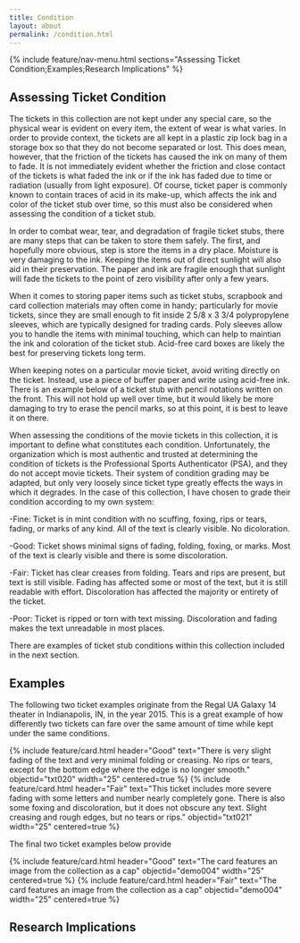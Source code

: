 ```yaml
---
title: Condition
layout: about
permalink: /condition.html
---
```


{% include feature/nav-menu.html sections="Assessing Ticket Condition;Examples;Research Implications" %}

## Assessing Ticket Condition 

The tickets in this collection are not kept under any special care, so the physical wear is evident on every item, the extent of wear is what varies. In order to provide context, the tickets are all kept in a plastic zip lock bag in a storage box so that they do not become separated or lost. This does mean, however, that the friction of the tickets has caused the ink on many of them to fade. It is not immediately evident whether the friction and close contact of the tickets is what faded the ink or if the ink has faded due to time or radiation (usually from light exposure). Of course, ticket paper is commonly known to contain traces of acid in its make-up, which affects the ink and color of the ticket stub over time, so this must also be considered when assessing the condition of a ticket stub.  

In order to combat wear, tear, and degradation of fragile ticket stubs, there are many steps that can be taken to store them safely. The first, and hopefully more obvious, step is store the items in a dry place. Moisture is very damaging to the ink. Keeping the items out of direct sunlight will also aid in their preservation. The paper and ink are fragile enough that sunlight will fade the tickets to the point of zero visibility after only a few years.  

When it comes to storing paper items such as ticket stubs, scrapbook and card collection materials may often come in handy; particularly for movie tickets, since they are small enough to fit inside 2 5/8 x 3 3/4 polypropylene sleeves, which are typically designed for trading cards. Poly sleeves allow you to handle the items with minimal touching, which can help to maintian the ink and coloration of the ticket stub. Acid-free card boxes are likely the best for preserving tickets long term.  

When keeping notes on a particular movie ticket, avoid writing directly on the ticket. Instead, use a piece of buffer paper and write using acid-free ink. There is an example below of a ticket stub with pencil notations written on the front. This will not hold up well over time, but it would likely be more damaging to try to erase the pencil marks, so at this point, it is best to leave it on there.  

When assessing the conditions of the movie tickets in this collection, it is important to define what constitutes each condition. Unfortunately, the organization which is most authentic and trusted at determining the condition of tickets is the Professional Sports Authenticator (PSA), and they do not accept movie tickets. Their system of condition grading may be adapted, but only very loosely since ticket type greatly effects the ways in which it degrades. In the case of this collection, I have chosen to grade their condition according to my own system:    

-Fine: Ticket is in mint condition with no scuffing, foxing, rips or tears, fading, or marks of any kind. All of the text is clearly visible. No dicoloration. 

-Good: Ticket shows minimal signs of fading, folding, foxing, or marks. Most of the text is clearly visible and there is some discoloration. 

-Fair: Ticket has clear creases from folding. Tears and rips are present, but text is still visible. Fading has affected some or most of the text, but it is still readable with effort. Discoloration has affected the majority or entirety of the ticket.

-Poor: Ticket is ripped or torn with text missing. Discoloration and fading makes the text unreadable in most places.  

There are examples of ticket stub conditions within this collection included in the next section.

## Examples

The following two ticket examples originate from the Regal UA Galaxy 14 theater in Indianapolis, IN, in the year 2015. This is a great example of how differently two tickets can fare over the same amount of time while kept under the same conditions.

{% include feature/card.html header="Good" text="There is very slight fading of the text and very minimal folding or creasing. No rips or tears, except for the bottom edge where the edge is no longer smooth." objectid="txt020" width="25" centered=true %}
{% include feature/card.html header="Fair" text="This ticket includes more severe fading with some letters and number nearly completely gone. There is also some foxing and discoloration, but it does not obscure any text. Slight creasing and rough edges, but no tears or rips." objectid="txt021" width="25" centered=true %}

The final two ticket examples below provide 

{% include feature/card.html header="Good" text="The card features an image from the collection as a cap" objectid="demo004" width="25" centered=true %}
{% include feature/card.html header="Fair" text="The card features an image from the collection as a cap" objectid="demo004" width="25" centered=true %}

## Research Implications


